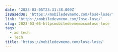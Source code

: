 ```yaml
---
date: '2023-03-05T23:31:38.000Z'
isBasedOn: 'https://mobiledevmemo.com/lose-lose/'
link: 'https://mobiledevmemo.com/lose-lose/'
slug: 2023-03-05-httpsmobiledevmemocomlose-lose
tags:
  - ad tech
  - Tech
title: 'https://mobiledevmemo.com/lose-lose/'
---
```



